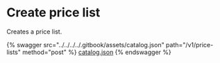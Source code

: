 # Create price list

Creates a price list.

{% swagger src="../../../../.gitbook/assets/catalog.json" path="/v1/price-lists" method="post" %}
[catalog.json](../../../../.gitbook/assets/catalog.json)
{% endswagger %}
